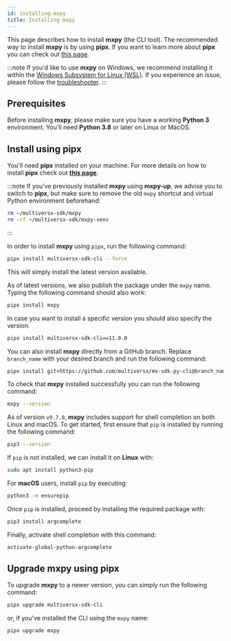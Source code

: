 ```yaml
---
id: installing-mxpy
title: Installing mxpy
---
```


[comment]: # (mx-abstract)

This page describes how to install **mxpy** (the CLI tool). The recommended way to install **mxpy** is by using **pipx**. If you want to learn more about **pipx** you can check out [this page](https://pipx.pypa.io/stable/#overview-what-is-pipx).

:::note
If you'd like to use **mxpy** on Windows, we recommend installing it within the [Windows Subsystem for Linux (WSL)](https://learn.microsoft.com/en-us/windows/wsl/install). If you experience an issue, please follow the [troubleshooter](/sdk-and-tools/troubleshooting/multiplatform).
:::

[comment]: # (mx-context-auto)

## **Prerequisites**

Before installing **mxpy**, please make sure you have a working **Python 3** environment. You'll need **Python 3.8** or later on Linux or MacOS.

[comment]: # (mx-context-auto)

## **Install using pipx**

You'll need **pipx** installed on your machine. For more details on how to install **pipx** check out [**this page**](https://pipx.pypa.io/stable/#install-pipx).

:::note
If you've previously installed **mxpy** using **mxpy-up**, we advise you to switch to **pipx**, but make sure to remove the old `mxpy` shortcut and virtual Python environment beforehand:

```sh
rm ~/multiversx-sdk/mxpy
rm -rf ~/multiversx-sdk/mxpy-venv
```

:::

In order to install **mxpy** using `pipx`, run the following command:

```sh
pipx install multiversx-sdk-cli --force
```

This will simply install the latest version available.

As of latest versions, we also publish the package under the `mxpy` name. Typing the following command should also work:
```sh
pipx install mxpy
```

In case you want to install a specific version you should also specify the version.

```sh
pipx install multiversx-sdk-cli==11.0.0
```

You can also install **mxpy** directly from a GitHub branch. Replace `branch_name` with your desired branch and run the following command:

```sh
pipx install git+https://github.com/multiversx/mx-sdk-py-cli@branch_name
```

To check that **mxpy** installed successfully you can run the following command:

```sh
mxpy --version
```

As of version `v9.7.0`, **mxpy** includes support for shell completion on both Linux and macOS. To get started, first ensure that `pip` is installed by running the following command:

```sh
pip3 --version
```

If `pip` is not installed, we can install it on **Linux** with:

```sh
sudo apt install python3-pip
```

For **macOS** users, install `pip` by executing:

```sh
python3 -m ensurepip
```

Once `pip` is installed, proceed by installing the required package with:

```sh
pip3 install argcomplete
```

Finally, activate shell completion with this command:

```sh
activate-global-python-argcomplete
```

[comment]: # (mx-context-auto)

## **Upgrade mxpy using pipx**

To upgrade **mxpy** to a newer version, you can simply run the following command:

```sh
pipx upgrade multiversx-sdk-cli
```

or, if you've installed the CLI using the `mxpy` name:

```sh
pipx upgrade mxpy
```
